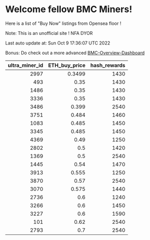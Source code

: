 # Welcome fellow BMC Miners!
Here is a list of "Buy Now" listings from Opensea floor !

Note: This is an unofficial site ! NFA DYOR

Last auto update at: Sun Oct  9 17:36:07 UTC 2022

Bonus: Do check out a more advanced [BMC-Overview-Dashboard](https://dune.com/defifunk/BMC-Overview-Dashboard)


|   ultra_miner_id |   ETH_buy_price |   hash_rewards |
|-----------------:|----------------:|---------------:|
|             2997 |          0.3499 |           1430 |
|              493 |          0.35   |           1430 |
|             1486 |          0.35   |           1430 |
|             3336 |          0.35   |           1430 |
|             3486 |          0.399  |           2540 |
|             3751 |          0.484  |           1460 |
|             1083 |          0.485  |           1450 |
|             3345 |          0.485  |           1450 |
|             4369 |          0.49   |           1250 |
|             2802 |          0.5    |           1420 |
|             1369 |          0.5    |           2540 |
|             1445 |          0.54   |           1470 |
|             3913 |          0.555  |           1250 |
|             3870 |          0.57   |           2540 |
|             3070 |          0.575  |           1440 |
|             2736 |          0.6    |           1240 |
|             3266 |          0.6    |           1450 |
|             3227 |          0.6    |           1590 |
|              101 |          0.62   |           2540 |
|             2793 |          0.7    |           2540 |